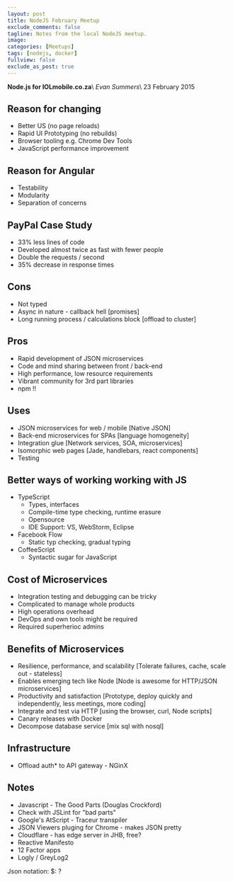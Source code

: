```yaml
---
layout: post
title: NodeJS February Meetup
exclude_comments: false
tagline: Notes from the local NodeJS meetup.
image:
categories: [Meetups]
tags: [nodejs, docker]
fullview: false
exclude_as_post: true
---
```


**Node.js for IOLmobile.co.za**\\
*Evan Summers*\\
23 February 2015

Reason for changing
---
* Better US (no page reloads)
* Rapid UI Prototyping (no rebuilds)
* Browser tooling e.g. Chrome Dev Tools
* JavaScript performance improvement

Reason for Angular
---
* Testability
* Modularity
* Separation of concerns

PayPal Case Study
---
* 33% less lines of code
* Developed almost twice as fast with fewer people
* Double the requests / second
* 35% decrease in response times

Cons
----
* Not typed
* Async in nature - callback hell [promises]
* Long running process / calculations block [offload to cluster]

Pros
----
* Rapid development of JSON microservices
* Code and mind sharing between front / back-end
* High performance, low resource requirements
* Vibrant community for 3rd part libraries
* npm !!

Uses
----
* JSON microservices for web / mobile [Native JSON]
* Back-end microservices for SPAs [language homogeneity]
* Integration glue [Network services, SOA, microservices]
* Isomorphic web pages [Jade, handlebars, react components]
* Testing

Better ways of working working with JS
-----
* TypeScript
  * Types, interfaces
  * Compile-time type checking, runtime erasure
  * Opensource
  * IDE Support: VS, WebStorm, Eclipse
* Facebook Flow
  * Static typ checking, gradual typing
* CoffeeScript
  * Syntactic sugar for JavaScript

Cost of Microservices
------
* Integration testing and debugging can be tricky
* Complicated to manage whole products
* High operations overhead
* DevOps and own tools might be required
* Required superherioc admins

Benefits of Microservices
------
* Resilience, performance, and scalability [Tolerate failures, cache, scale out - stateless]
* Enables emerging tech like Node [Node is awesome for HTTP/JSON microservices]
* Productivity and satisfaction [Prototype, deploy quickly and independently, less meetings, more coding]
* Integrate and test via HTTP [using the browser, curl, Node scripts]
* Canary releases with Docker
* Decompose database service [mix sql with nosql]

Infrastructure
-----
* Offload auth* to API gateway - NGinX

Notes
-----
* Javascript - The Good Parts (Douglas Crockford)
* Check with JSLint for "bad parts"
* Google's AtScript - Traceur transpiler
* JSON Viewers pluging for Chrome - makes JSON pretty
* Cloudflare - has edge server in JHB, free?
* Reactive Manifesto
* 12 Factor apps
* Logly / GreyLog2


Json notation: $: ?
